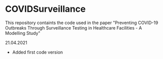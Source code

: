 # COVIDSurveillance

This repository containts the code used in the paper "Preventing COVID-19 Outbreaks Through Surveillance Testing in Healthcare Facilities - A Modelling Study"

21.04.2021
* Added first code version